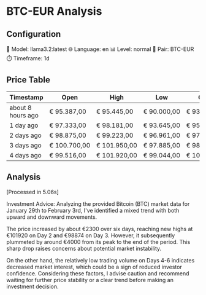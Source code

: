 # BTC-EUR Analysis
## Configuration
🤖 Model: llama3.2:latest
🌐 Language: en
📊 Level: normal
💱 Pair: BTC-EUR
⏱️ Timeframe: 1d

## Price Table
| Timestamp | Open | High | Low | Close | Diff | Diff % | Volume |
|-----------|------|------|-----|-------|------|--------|--------|
| about 8 hours ago | € 95.387,00 | € 95.445,00 | € 90.000,00 | € 93.605,00 | € -5.905,00 | -5.93% | 646.8516936 |
| 1 day ago | € 97.333,00 | € 98.181,00 | € 93.645,00 | € 95.379,00 | € -4.131,00 | -4.15% | 1671.33860454 |
| 2 days ago | € 98.875,00 | € 99.223,00 | € 96.961,00 | € 97.338,00 | € -2.172,00 | -2.18% | 399.42487451 |
| 3 days ago | € 100.700,00 | € 101.950,00 | € 97.885,00 | € 98.874,00 | € -636,00 | -0.64% | 708.59351827 |
| 4 days ago | € 99.516,00 | € 101.920,00 | € 99.044,00 | € 100.650,00 | +€ 1.140,00 | +1.15% | 576.70260121 |

## Analysis
[Processed in 5.06s]

Investment Advice:
Analyzing the provided Bitcoin (BTC) market data for January 29th to February 3rd, I've identified a mixed trend with both upward and downward movements. 

The price increased by about €2300 over six days, reaching new highs at €101920 on Day 2 and €98874 on Day 3. However, it subsequently plummeted by around €4000 from its peak to the end of the period. This sharp drop raises concerns about potential market instability.

On the other hand, the relatively low trading volume on Days 4-6 indicates decreased market interest, which could be a sign of reduced investor confidence. Considering these factors, I advise caution and recommend waiting for further price stability or a clear trend before making an investment decision.
